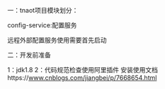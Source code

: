 一：tnaot项目模块划分：

  config-service:配置服务

  远程外部配置服务使用需要首先启动

二：开发前准备

1：jdk1.8
2：代码规范检查使用阿里插件
   安装使用文档https://www.cnblogs.com/jiangbei/p/7668654.html